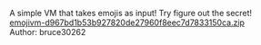 A simple VM that takes emojis as input! Try figure out the secret!<br>
<a href="http://hitcon-2019-quals.s3-website-ap-northeast-1.amazonaws.com/emojivm-d967bd1b53b927820de27960f8eec7d7833150ca.zip">emojivm-d967bd1b53b927820de27960f8eec7d7833150ca.zip</a><br>
Author: bruce30262